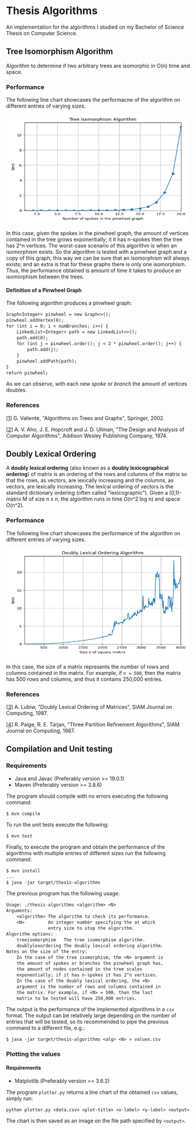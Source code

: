 # Thesis Algorithms

An implementation for the algorithms I studied on my Bachelor of Science Thesis
on Computer Science.

## Tree Isomorphism Algorithm

Algorithm to determine if two arbitrary trees are isomorphic in O(n) time and
space.

### Performance

The following line chart showcases the performacne of the algorithm on different
entries of varying sizes.

<p align="center">
  <img src="images/treeiso.png" width="500" height="300">
</p>

In this case, given the spokes in the pinwheel graph, the amount of vertices
contained in the tree grows exponentially; it it has n-spokes then the tree has
2^n vertices. The worst-case scenario of this algorithm is when an isomorphism
exists. So the algorithm is tested with a pinwheel graph and a copy of this
graph, this way we can be sure that an isomorphism will always exists; and an
extra is that for these graphs there is only one isomorphism. Thus, the
performance obtained is amount of time it takes to produce an isomorphism
between the trees.

#### Definition of a Pinwheel Graph

The following algorithm produces a pinwheel graph:

```
Graph<Integer> pinwheel = new Graph<>();
pinwheel.addVertex(0);
for (int i = 0; i < numBranches; i++) {
	LinkedList<Integer> path = new LinkedList<>();
	path.add(0);
	for (int j = pinwheel.order(); j < 2 * pinwheel.order(); j++) {
		path.add(j);
	}
	pinwheel.addPath(path);
}
return pinwheel;
```

As we can observe, with each new *spoke* or *branch* the amount of vertices
doubles.

### References

[[1](https://www.cs.upc.edu/~valiente/algorithm/)]
    G. Valiente, "Algorithms on Trees and Graphs", Springer, 2002.

[[2](https://www.pearson.com/en-us/subject-catalog/p/design-and-analysis-of-computer-algorithms-the/P200000003488/9780201000290)]
    A. V. Aho, J. E. Hopcroft and J. D. Ullman, "The Design and Analysis of
    Computer Algorithms", Addison Wesley Publishing Company, 1974.

## Doubly Lexical Ordering

A **doubly lexical ordering** (also known as a **doubly lexicographical
ordering**) of matrix is an ordering of the rows and columns of the matrix so
that the rows, as vectors, are lexically increasing and the columns, as vectors,
are lexically increasing. The lexical ordering of vectors is the standard
dictionary ordering (often called "lexicographic").  Given a (0,1)-matrix M of
size n x n, the algorithm runs in time O(n^2 log n) and space O(n^2).

### Performance

The following line chart showcases the performance of the algorithm on
different entries of varying sizes.

<p align="center">
  <img src="images/doublylexord.png" width="500" height="300">
</p>

In this case, the size of a matrix represents the number of rows and columns
contained in the matrix. For example, if `n = 500`, then the matrix has 500
rows and columns, and thus it contains 250,000 entries.

### References

[[3](https://doi.org/10.1137/0216057)]
    A. Lubiw, "Doubly Lexical Ordering of Matrices", SIAM Journal on Computing,
    1987.

[[4](https://doi.org/10.1137/0216062)]
    R. Paige, R. E. Tarjan, "Three Partition Refinement Algorithms", SIAM
    Journal on Computing, 1987.


## Compilation and Unit testing

### Requirements

* Java and Javac (Preferably version >= 19.0.1)
* Maven (Preferably version >= 3.8.6)

The program should compile with no errors executing the following command:

```
$ mvn compile
```

To run the unit tests execute the following:

```
$ mvn test
```

Finally, to execute the program and obtain the performance of the algorithms
with multiple entries of different sizes run the following command:

```
$ mvn install
...
$ java -jar target/thesis-algorithms
```

The previous program has the following usage:

```
Usage: ./thesis-algorithms <algorithm> <N>
Arguments:
    <algorithm> The algorithm to check its performance.
    <N>         An integer number specifying the at which
                entry size to stop the algorithm.
Algorithm options:
    treeisomorphism   The tree isomorphism algorithm.
    doublylexordering The doubly lexical ordering algorithm.
Notes on the size of the entry:
    In the case of the tree isomorphism, the <N> argument is
    the amount of spokes or branches the pinwheel graph has,
    the amount of nodes contained in the tree scales
    exponentially; if it has n-spokes it has 2^n vertices.
    In the case of the doubly lexical ordering, the <N>
    argument is the number of rows and columns contained in
    the matrix. For example, if <N> = 500, then the last
    matrix to be tested will have 250,000 entries.

```

The output is the performance of the implemented algorithms in a `csv`
format. The output can be relatively large depending on the number of entries
that will be tested, so its recommended to pipe the previous command to a
different file, e.g.:

```
$ java -jar target/thesis-algorithms <alg> <N> > values.csv
```

### Plotting the values

#### Requirements

* Matplotlib (Preferably version >= 3.6.2)

The program `plotter.py` returns a line chart of the obtained `csv` values,
simply run:

```
python plotter.py <data.csv> <plot-title> <x-label> <y-label> <output>
```

The chart is then saved as an image on the file path specified by `<output>`.
